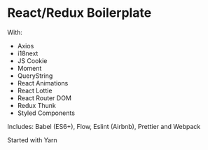 #  React/Redux Boilerplate
With:

- Axios
- i18next
- JS Cookie
- Moment
- QueryString
- React Animations
- React Lottie
- React Router DOM
- Redux Thunk
- Styled Components

Includes: Babel (ES6+), Flow, Eslint (Airbnb), Prettier and Webpack

Started with Yarn
